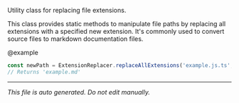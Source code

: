 Utility class for replacing file extensions.

This class provides static methods to manipulate file paths by replacing
all extensions with a specified new extension. It's commonly used to
convert source files to markdown documentation files.

@example
```typescript
const newPath = ExtensionReplacer.replaceAllExtensions('example.js.ts', 'md');
// Returns 'example.md'
```


---

*This file is auto generated. Do not edit manually.*